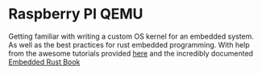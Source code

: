 
# Raspberry PI QEMU
Getting familiar with writing a custom OS kernel for an embedded system. As well as the best practices for rust embedded programming. With help from the awesome tutorials provided [here](https://github.com/rust-embedded/rust-raspberrypi-OS-tutorials) and the incredibly documented [Embedded Rust Book](https://docs.rust-embedded.org/book/)
